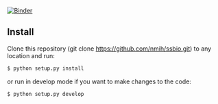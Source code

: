 [![Binder](http://mybinder.org/badge.svg)](http://mybinder.org/repo/nmih/ssbio)

## Install
Clone this repository (git clone https://github.com/nmih/ssbio.git) to any location and run:
```bash
$ python setup.py install
```
or run in develop mode if you want to make changes to the code:
```bash
$ python setup.py develop
```
